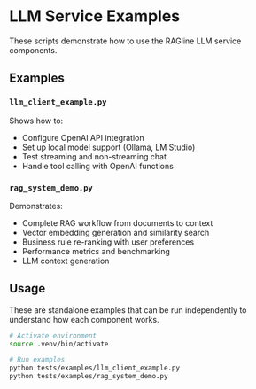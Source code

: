 # LLM Service Examples

These scripts demonstrate how to use the RAGline LLM service components.

## Examples

### `llm_client_example.py`
Shows how to:
- Configure OpenAI API integration
- Set up local model support (Ollama, LM Studio)
- Test streaming and non-streaming chat
- Handle tool calling with OpenAI functions

### `rag_system_demo.py`
Demonstrates:
- Complete RAG workflow from documents to context
- Vector embedding generation and similarity search
- Business rule re-ranking with user preferences
- Performance metrics and benchmarking
- LLM context generation

## Usage

These are standalone examples that can be run independently to understand how each component works.

```bash
# Activate environment
source .venv/bin/activate

# Run examples
python tests/examples/llm_client_example.py
python tests/examples/rag_system_demo.py
```